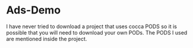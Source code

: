 # Ads-Demo
I have never tried to download a project that uses cocca PODS so it is possible that you will need to download your own PODs.
The PODS I used are mentioned inside the project.
